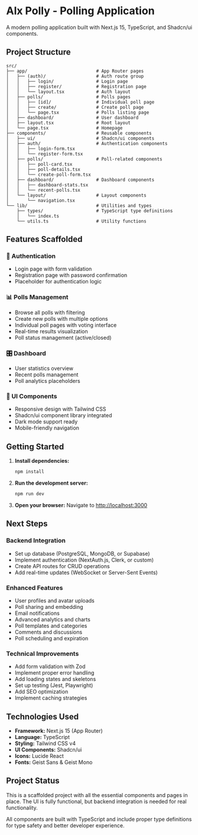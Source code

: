 # Alx Polly - Polling Application

A modern polling application built with Next.js 15, TypeScript, and Shadcn/ui components.

## Project Structure

```
src/
├── app/                          # App Router pages
│   ├── (auth)/                   # Auth route group
│   │   ├── login/                # Login page
│   │   ├── register/             # Registration page
│   │   └── layout.tsx            # Auth layout
│   ├── polls/                    # Polls pages
│   │   ├── [id]/                 # Individual poll page
│   │   ├── create/               # Create poll page
│   │   └── page.tsx              # Polls listing page
│   ├── dashboard/                # User dashboard
│   ├── layout.tsx                # Root layout
│   └── page.tsx                  # Homepage
├── components/                   # Reusable components
│   ├── ui/                       # Shadcn/ui components
│   ├── auth/                     # Authentication components
│   │   ├── login-form.tsx
│   │   └── register-form.tsx
│   ├── polls/                    # Poll-related components
│   │   ├── poll-card.tsx
│   │   ├── poll-details.tsx
│   │   └── create-poll-form.tsx
│   ├── dashboard/                # Dashboard components
│   │   ├── dashboard-stats.tsx
│   │   └── recent-polls.tsx
│   └── layout/                   # Layout components
│       └── navigation.tsx
└── lib/                          # Utilities and types
    ├── types/                    # TypeScript type definitions
    │   └── index.ts
    └── utils.ts                  # Utility functions
```

## Features Scaffolded

### 🔐 Authentication
- Login page with form validation
- Registration page with password confirmation
- Placeholder for authentication logic

### 📊 Polls Management
- Browse all polls with filtering
- Create new polls with multiple options
- Individual poll pages with voting interface
- Real-time results visualization
- Poll status management (active/closed)

### 🎛️ Dashboard
- User statistics overview
- Recent polls management
- Poll analytics placeholders

### 🎨 UI Components
- Responsive design with Tailwind CSS
- Shadcn/ui component library integrated
- Dark mode support ready
- Mobile-friendly navigation

## Getting Started

1. **Install dependencies:**
   ```bash
   npm install
   ```

2. **Run the development server:**
   ```bash
   npm run dev
   ```

3. **Open your browser:**
   Navigate to [http://localhost:3000](http://localhost:3000)

## Next Steps

### Backend Integration
- Set up database (PostgreSQL, MongoDB, or Supabase)
- Implement authentication (NextAuth.js, Clerk, or custom)
- Create API routes for CRUD operations
- Add real-time updates (WebSocket or Server-Sent Events)

### Enhanced Features
- User profiles and avatar uploads
- Poll sharing and embedding
- Email notifications
- Advanced analytics and charts
- Poll templates and categories
- Comments and discussions
- Poll scheduling and expiration

### Technical Improvements
- Add form validation with Zod
- Implement proper error handling
- Add loading states and skeletons
- Set up testing (Jest, Playwright)
- Add SEO optimization
- Implement caching strategies

## Technologies Used

- **Framework:** Next.js 15 (App Router)
- **Language:** TypeScript
- **Styling:** Tailwind CSS v4
- **UI Components:** Shadcn/ui
- **Icons:** Lucide React
- **Fonts:** Geist Sans & Geist Mono

## Project Status

This is a scaffolded project with all the essential components and pages in place. The UI is fully functional, but backend integration is needed for real functionality.

All components are built with TypeScript and include proper type definitions for type safety and better developer experience.
